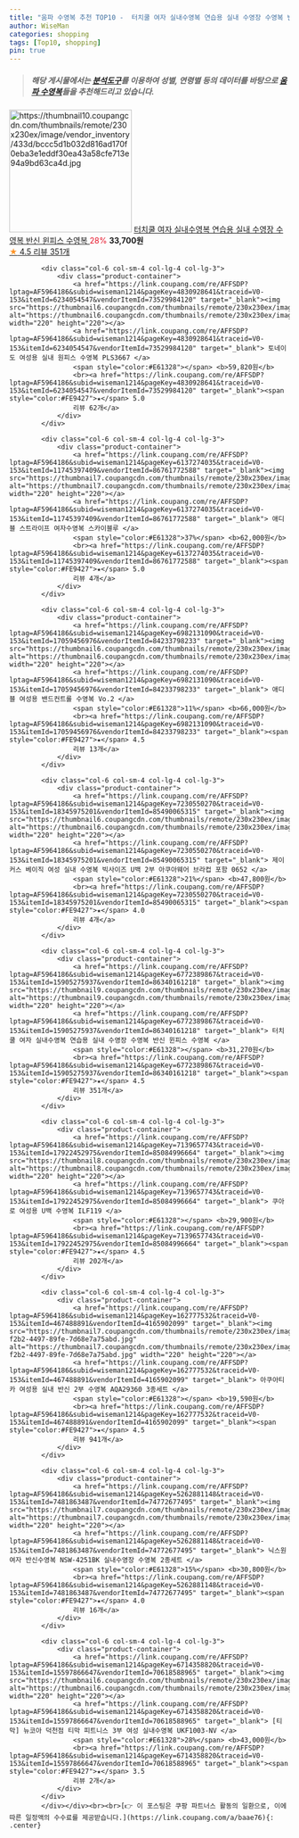 ```yaml
---
title: "움파 수영복 추천 TOP10 -  터치쿨 여자 실내수영복 연습용 실내 수영장 수영복 반신 윈피스 수영복 "
author: WiseMan
categories: shopping
tags: [Top10, shopping]
pin: true
---
```


> ##### 해당 게시물에서는 [**분석도구**](https://itemscout.io/)를 이용하여 **성별**, **연령별** 등의 데이터를 바탕으로 [**움파 수영복**](https://link.coupang.com/a/baae76)들을 추천해드리고 있습니다.
<div class="container"><div class="row">
            <div class="col-6 col-sm-4 col-lg-4 col-lg-3">
                <div class="product-container">
                    <a href="https://link.coupang.com/re/AFFSDP?lptag=AF5964186&subid=wiseman1214&pageKey=6772389867&traceid=V0-153&itemId=15905275903&vendorItemId=86340161179" target="_blank"><img src="https://thumbnail10.coupangcdn.com/thumbnails/remote/230x230ex/image/vendor_inventory/433d/bccc5d1b032d816ad170f0eba3e1eddf30ea43a58cfe713e94a9bd63ca4d.jpg" alt="https://thumbnail10.coupangcdn.com/thumbnails/remote/230x230ex/image/vendor_inventory/433d/bccc5d1b032d816ad170f0eba3e1eddf30ea43a58cfe713e94a9bd63ca4d.jpg" width="220" height="220"></a>
                    <a href="https://link.coupang.com/re/AFFSDP?lptag=AF5964186&subid=wiseman1214&pageKey=6772389867&traceid=V0-153&itemId=15905275903&vendorItemId=86340161179" target="_blank"> 터치쿨 여자 실내수영복 연습용 실내 수영장 수영복 반신 윈피스 수영복 </a>
                    <span style="color:#E61328">28%</span> <b>33,700원</b>
                    <br><a href="https://link.coupang.com/re/AFFSDP?lptag=AF5964186&subid=wiseman1214&pageKey=6772389867&traceid=V0-153&itemId=15905275903&vendorItemId=86340161179" target="_blank"><span style="color:#FE9427">★</span> 4.5
                    리뷰 351개</a>
                </div>
            </div>
            
            <div class="col-6 col-sm-4 col-lg-4 col-lg-3">
                <div class="product-container">
                    <a href="https://link.coupang.com/re/AFFSDP?lptag=AF5964186&subid=wiseman1214&pageKey=4830928641&traceid=V0-153&itemId=6234054547&vendorItemId=73529984120" target="_blank"><img src="https://thumbnail6.coupangcdn.com/thumbnails/remote/230x230ex/image/rs_quotation_api/biqy0qre/8834157e860e43d9a443613f93afb588.jpg" alt="https://thumbnail6.coupangcdn.com/thumbnails/remote/230x230ex/image/rs_quotation_api/biqy0qre/8834157e860e43d9a443613f93afb588.jpg" width="220" height="220"></a>
                    <a href="https://link.coupang.com/re/AFFSDP?lptag=AF5964186&subid=wiseman1214&pageKey=4830928641&traceid=V0-153&itemId=6234054547&vendorItemId=73529984120" target="_blank"> 토네이도 여성용 실내 원피스 수영복 PLS3667 </a>
                    <span style="color:#E61328"></span> <b>59,820원</b>
                    <br><a href="https://link.coupang.com/re/AFFSDP?lptag=AF5964186&subid=wiseman1214&pageKey=4830928641&traceid=V0-153&itemId=6234054547&vendorItemId=73529984120" target="_blank"><span style="color:#FE9427">★</span> 5.0
                    리뷰 62개</a>
                </div>
            </div>
            
            <div class="col-6 col-sm-4 col-lg-4 col-lg-3">
                <div class="product-container">
                    <a href="https://link.coupang.com/re/AFFSDP?lptag=AF5964186&subid=wiseman1214&pageKey=6137274035&traceid=V0-153&itemId=11745397409&vendorItemId=86761772588" target="_blank"><img src="https://thumbnail7.coupangcdn.com/thumbnails/remote/230x230ex/image/vendor_inventory/6074/e2a4c81fd3a53de7751bf8557a64358a5cd11966d6d9f153b22913636a8c.jpg" alt="https://thumbnail7.coupangcdn.com/thumbnails/remote/230x230ex/image/vendor_inventory/6074/e2a4c81fd3a53de7751bf8557a64358a5cd11966d6d9f153b22913636a8c.jpg" width="220" height="220"></a>
                    <a href="https://link.coupang.com/re/AFFSDP?lptag=AF5964186&subid=wiseman1214&pageKey=6137274035&traceid=V0-153&itemId=11745397409&vendorItemId=86761772588" target="_blank"> 애디블 스트라이프 여자수영복 스카이블루 </a>
                    <span style="color:#E61328">37%</span> <b>62,000원</b>
                    <br><a href="https://link.coupang.com/re/AFFSDP?lptag=AF5964186&subid=wiseman1214&pageKey=6137274035&traceid=V0-153&itemId=11745397409&vendorItemId=86761772588" target="_blank"><span style="color:#FE9427">★</span> 5.0
                    리뷰 4개</a>
                </div>
            </div>
            
            <div class="col-6 col-sm-4 col-lg-4 col-lg-3">
                <div class="product-container">
                    <a href="https://link.coupang.com/re/AFFSDP?lptag=AF5964186&subid=wiseman1214&pageKey=6982131090&traceid=V0-153&itemId=17059456976&vendorItemId=84233798233" target="_blank"><img src="https://thumbnail6.coupangcdn.com/thumbnails/remote/230x230ex/image/vendor_inventory/77e1/6a4d7697586c6d956b91196a752d815c1bc1baf2e7ca4c8ba3218f3a68ce.jpg" alt="https://thumbnail6.coupangcdn.com/thumbnails/remote/230x230ex/image/vendor_inventory/77e1/6a4d7697586c6d956b91196a752d815c1bc1baf2e7ca4c8ba3218f3a68ce.jpg" width="220" height="220"></a>
                    <a href="https://link.coupang.com/re/AFFSDP?lptag=AF5964186&subid=wiseman1214&pageKey=6982131090&traceid=V0-153&itemId=17059456976&vendorItemId=84233798233" target="_blank"> 애디블 여성용 밴드컨트롤 수영복 Vo.2 </a>
                    <span style="color:#E61328">11%</span> <b>66,000원</b>
                    <br><a href="https://link.coupang.com/re/AFFSDP?lptag=AF5964186&subid=wiseman1214&pageKey=6982131090&traceid=V0-153&itemId=17059456976&vendorItemId=84233798233" target="_blank"><span style="color:#FE9427">★</span> 4.5
                    리뷰 13개</a>
                </div>
            </div>
            
            <div class="col-6 col-sm-4 col-lg-4 col-lg-3">
                <div class="product-container">
                    <a href="https://link.coupang.com/re/AFFSDP?lptag=AF5964186&subid=wiseman1214&pageKey=7230550270&traceid=V0-153&itemId=18345975201&vendorItemId=85490065315" target="_blank"><img src="https://thumbnail6.coupangcdn.com/thumbnails/remote/230x230ex/image/vendor_inventory/7360/e7834506cf2b580762e9942c80fe37d7c2283bde63bc7527021ececb1cd5.jpg" alt="https://thumbnail6.coupangcdn.com/thumbnails/remote/230x230ex/image/vendor_inventory/7360/e7834506cf2b580762e9942c80fe37d7c2283bde63bc7527021ececb1cd5.jpg" width="220" height="220"></a>
                    <a href="https://link.coupang.com/re/AFFSDP?lptag=AF5964186&subid=wiseman1214&pageKey=7230550270&traceid=V0-153&itemId=18345975201&vendorItemId=85490065315" target="_blank"> 제이커스 베이직 여성 실내 수영복 빅사이즈 U백 2부 아쿠아웨어 브라컵 포함 0652 </a>
                    <span style="color:#E61328">21%</span> <b>47,800원</b>
                    <br><a href="https://link.coupang.com/re/AFFSDP?lptag=AF5964186&subid=wiseman1214&pageKey=7230550270&traceid=V0-153&itemId=18345975201&vendorItemId=85490065315" target="_blank"><span style="color:#FE9427">★</span> 4.0
                    리뷰 4개</a>
                </div>
            </div>
            
            <div class="col-6 col-sm-4 col-lg-4 col-lg-3">
                <div class="product-container">
                    <a href="https://link.coupang.com/re/AFFSDP?lptag=AF5964186&subid=wiseman1214&pageKey=6772389867&traceid=V0-153&itemId=15905275937&vendorItemId=86340161218" target="_blank"><img src="https://thumbnail9.coupangcdn.com/thumbnails/remote/230x230ex/image/vendor_inventory/3b03/a0b14f7c7f832d3b88b49d4ee68276c15d910181b1368475338be74f20cd.jpg" alt="https://thumbnail9.coupangcdn.com/thumbnails/remote/230x230ex/image/vendor_inventory/3b03/a0b14f7c7f832d3b88b49d4ee68276c15d910181b1368475338be74f20cd.jpg" width="220" height="220"></a>
                    <a href="https://link.coupang.com/re/AFFSDP?lptag=AF5964186&subid=wiseman1214&pageKey=6772389867&traceid=V0-153&itemId=15905275937&vendorItemId=86340161218" target="_blank"> 터치쿨 여자 실내수영복 연습용 실내 수영장 수영복 반신 윈피스 수영복 </a>
                    <span style="color:#E61328"></span> <b>31,270원</b>
                    <br><a href="https://link.coupang.com/re/AFFSDP?lptag=AF5964186&subid=wiseman1214&pageKey=6772389867&traceid=V0-153&itemId=15905275937&vendorItemId=86340161218" target="_blank"><span style="color:#FE9427">★</span> 4.5
                    리뷰 351개</a>
                </div>
            </div>
            
            <div class="col-6 col-sm-4 col-lg-4 col-lg-3">
                <div class="product-container">
                    <a href="https://link.coupang.com/re/AFFSDP?lptag=AF5964186&subid=wiseman1214&pageKey=7139657743&traceid=V0-153&itemId=17922452975&vendorItemId=85084996664" target="_blank"><img src="https://thumbnail8.coupangcdn.com/thumbnails/remote/230x230ex/image/rs_quotation_api/h99bxmph/6bf80d80e1fd4346bc32f8a022ce9c79.jpg" alt="https://thumbnail8.coupangcdn.com/thumbnails/remote/230x230ex/image/rs_quotation_api/h99bxmph/6bf80d80e1fd4346bc32f8a022ce9c79.jpg" width="220" height="220"></a>
                    <a href="https://link.coupang.com/re/AFFSDP?lptag=AF5964186&subid=wiseman1214&pageKey=7139657743&traceid=V0-153&itemId=17922452975&vendorItemId=85084996664" target="_blank"> 쿠아로 여성용 U백 수영복 ILF119 </a>
                    <span style="color:#E61328"></span> <b>29,900원</b>
                    <br><a href="https://link.coupang.com/re/AFFSDP?lptag=AF5964186&subid=wiseman1214&pageKey=7139657743&traceid=V0-153&itemId=17922452975&vendorItemId=85084996664" target="_blank"><span style="color:#FE9427">★</span> 4.5
                    리뷰 202개</a>
                </div>
            </div>
            
            <div class="col-6 col-sm-4 col-lg-4 col-lg-3">
                <div class="product-container">
                    <a href="https://link.coupang.com/re/AFFSDP?lptag=AF5964186&subid=wiseman1214&pageKey=162777532&traceid=V0-153&itemId=467488891&vendorItemId=4165902099" target="_blank"><img src="https://thumbnail7.coupangcdn.com/thumbnails/remote/230x230ex/image/retail/images/2018/11/30/10/3/40944119-f2b2-4497-89fe-7d68e7a75abd.jpg" alt="https://thumbnail7.coupangcdn.com/thumbnails/remote/230x230ex/image/retail/images/2018/11/30/10/3/40944119-f2b2-4497-89fe-7d68e7a75abd.jpg" width="220" height="220"></a>
                    <a href="https://link.coupang.com/re/AFFSDP?lptag=AF5964186&subid=wiseman1214&pageKey=162777532&traceid=V0-153&itemId=467488891&vendorItemId=4165902099" target="_blank"> 아쿠아티카 여성용 실내 반신 2부 수영복 AQA29360 3종세트 </a>
                    <span style="color:#E61328"></span> <b>19,590원</b>
                    <br><a href="https://link.coupang.com/re/AFFSDP?lptag=AF5964186&subid=wiseman1214&pageKey=162777532&traceid=V0-153&itemId=467488891&vendorItemId=4165902099" target="_blank"><span style="color:#FE9427">★</span> 4.5
                    리뷰 941개</a>
                </div>
            </div>
            
            <div class="col-6 col-sm-4 col-lg-4 col-lg-3">
                <div class="product-container">
                    <a href="https://link.coupang.com/re/AFFSDP?lptag=AF5964186&subid=wiseman1214&pageKey=5262881148&traceid=V0-153&itemId=7481863487&vendorItemId=74772677495" target="_blank"><img src="https://thumbnail7.coupangcdn.com/thumbnails/remote/230x230ex/image/vendor_inventory/ddf8/0911b29577b904de2dd4a38fd434b2cbf7c5bab85c3c293793d9ceb902e4.jpg" alt="https://thumbnail7.coupangcdn.com/thumbnails/remote/230x230ex/image/vendor_inventory/ddf8/0911b29577b904de2dd4a38fd434b2cbf7c5bab85c3c293793d9ceb902e4.jpg" width="220" height="220"></a>
                    <a href="https://link.coupang.com/re/AFFSDP?lptag=AF5964186&subid=wiseman1214&pageKey=5262881148&traceid=V0-153&itemId=7481863487&vendorItemId=74772677495" target="_blank"> 닉스원 여자 반신수영복 NSW-4251BK 실내수영장 수영복 2종세트 </a>
                    <span style="color:#E61328">15%</span> <b>30,800원</b>
                    <br><a href="https://link.coupang.com/re/AFFSDP?lptag=AF5964186&subid=wiseman1214&pageKey=5262881148&traceid=V0-153&itemId=7481863487&vendorItemId=74772677495" target="_blank"><span style="color:#FE9427">★</span> 4.0
                    리뷰 16개</a>
                </div>
            </div>
            
            <div class="col-6 col-sm-4 col-lg-4 col-lg-3">
                <div class="product-container">
                    <a href="https://link.coupang.com/re/AFFSDP?lptag=AF5964186&subid=wiseman1214&pageKey=6714358820&traceid=V0-153&itemId=15597866647&vendorItemId=70618588965" target="_blank"><img src="https://thumbnail6.coupangcdn.com/thumbnails/remote/230x230ex/image/vendor_inventory/e82e/8ad66b68bbf9c52274534fd40f3ab6048915722d1ba60b84b13bc53f3ab9.jpg" alt="https://thumbnail6.coupangcdn.com/thumbnails/remote/230x230ex/image/vendor_inventory/e82e/8ad66b68bbf9c52274534fd40f3ab6048915722d1ba60b84b13bc53f3ab9.jpg" width="220" height="220"></a>
                    <a href="https://link.coupang.com/re/AFFSDP?lptag=AF5964186&subid=wiseman1214&pageKey=6714358820&traceid=V0-153&itemId=15597866647&vendorItemId=70618588965" target="_blank"> [티막] 뉴코아 덕천점 티막 피트니스 3부 여성 실내수영복 UKF1003-NV </a>
                    <span style="color:#E61328">28%</span> <b>43,000원</b>
                    <br><a href="https://link.coupang.com/re/AFFSDP?lptag=AF5964186&subid=wiseman1214&pageKey=6714358820&traceid=V0-153&itemId=15597866647&vendorItemId=70618588965" target="_blank"><span style="color:#FE9427">★</span> 3.5
                    리뷰 2개</a>
                </div>
            </div>
            </div></div><br><br>[👉 이 포스팅은 쿠팡 파트너스 활동의 일환으로, 이에 따른 일정액의 수수료를 제공받습니다.](https://link.coupang.com/a/baae76){: .center}